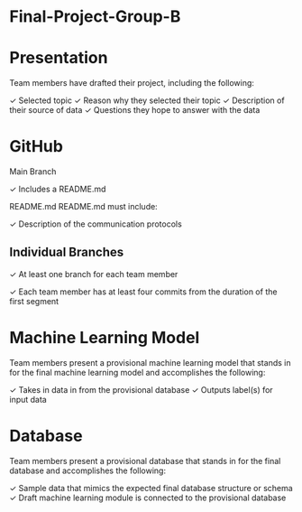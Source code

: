 # Final-Project-Group-B

# Presentation

Team members have drafted their project, including the following:

✓ Selected topic
✓ Reason why they selected their topic 
✓ Description of their source of data
✓ Questions they hope to answer with the data


# GitHub

Main Branch 

✓ Includes a README.md

README.md README.md must include: 

✓ Description of the communication protocols

## Individual Branches 

✓ At least one branch for each team member

✓ Each team member has at least four commits from the duration of the first segment 

# Machine Learning Model

Team members present a provisional
machine learning model that stands in
for the final machine learning model
and accomplishes the following:

✓ Takes in data in from the provisional
database 
✓ Outputs label(s) for input data


# Database

Team members present a provisional
database that stands in for the final
database and accomplishes the
following:

✓ Sample data that mimics the
expected final database structure or
schema 
✓ Draft machine learning module is
connected to the provisional database
